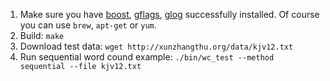 1. Make sure you have [boost](http://www.boost.org/), [gflags](https://gflags.github.io/gflags/), [glog](https://github.com/google/glog) successfully installed. Of course you can use `brew`, `apt-get` or `yum`.
2. Build: `make`
3. Download test data: `wget http://xunzhangthu.org/data/kjv12.txt`
4. Run sequential word cound example: `./bin/wc_test --method sequential --file kjv12.txt` 
